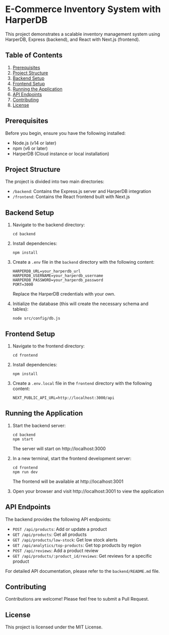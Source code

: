 # E-Commerce Inventory System with HarperDB

This project demonstrates a scalable inventory management system using HarperDB, Express (backend), and React with Next.js (frontend).

## Table of Contents

1. [Prerequisites](#prerequisites)
2. [Project Structure](#project-structure)
3. [Backend Setup](#backend-setup)
4. [Frontend Setup](#frontend-setup)
5. [Running the Application](#running-the-application)
6. [API Endpoints](#api-endpoints)
7. [Contributing](#contributing)
8. [License](#license)

## Prerequisites

Before you begin, ensure you have the following installed:
- Node.js (v14 or later)
- npm (v6 or later)
- HarperDB (Cloud instance or local installation)

## Project Structure

The project is divided into two main directories:

- `/backend`: Contains the Express.js server and HarperDB integration
- `/frontend`: Contains the React frontend built with Next.js

## Backend Setup

1. Navigate to the backend directory:
   ```
   cd backend
   ```

2. Install dependencies:
   ```
   npm install
   ```

3. Create a `.env` file in the `backend` directory with the following content:
   ```
   HARPERDB_URL=your_harperdb_url
   HARPERDB_USERNAME=your_harperdb_username
   HARPERDB_PASSWORD=your_harperdb_password
   PORT=3000
   ```
   Replace the HarperDB credentials with your own.

4. Initialize the database (this will create the necessary schema and tables):
   ```
   node src/config/db.js
   ```

## Frontend Setup

1. Navigate to the frontend directory:
   ```
   cd frontend
   ```

2. Install dependencies:
   ```
   npm install
   ```

3. Create a `.env.local` file in the `frontend` directory with the following content:
   ```
   NEXT_PUBLIC_API_URL=http://localhost:3000/api
   ```

## Running the Application

1. Start the backend server:
   ```
   cd backend
   npm start
   ```
   The server will start on http://localhost:3000

2. In a new terminal, start the frontend development server:
   ```
   cd frontend
   npm run dev
   ```
   The frontend will be available at http://localhost:3001

3. Open your browser and visit http://localhost:3001 to view the application

## API Endpoints

The backend provides the following API endpoints:

- `POST /api/products`: Add or update a product
- `GET /api/products`: Get all products
- `GET /api/products/low-stock`: Get low stock alerts
- `GET /api/analytics/top-products`: Get top products by region
- `POST /api/reviews`: Add a product review
- `GET /api/products/:product_id/reviews`: Get reviews for a specific product

For detailed API documentation, please refer to the `backend/README.md` file.

## Contributing

Contributions are welcome! Please feel free to submit a Pull Request.

## License

This project is licensed under the MIT License.